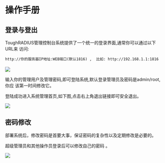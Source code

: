 # 操作手册

## 登录与登出

ToughRADIUS管理控制台系统提供了一个统一的登录界面,通常你可以通过以下URL来 访问: 

	http://你的服务器IP地址:WEB端口(默认1816) ,  比如: http://192.168.1.1:1816

![][image-1]

输入你的管理用户及管理密码,即可登陆系统,默认登录管理员及密码是admin/root,你应 该第一时间修改它。 

登陆成功进入系统管理首页,如下图,点击右上角退出链接即可安全退出。 

![][image-2]

## 密码修改

部署系统后，修改密码是首要大事，保证密码的复杂性以及定期修改是必要的。

超级管理员和其他操作员登录后可以修改自己的密码 。

![][image-3]


[image-1]:	../imgs/login.png
[image-2]:	../imgs/index.png
[image-3]:	../imgs/setpwd.png